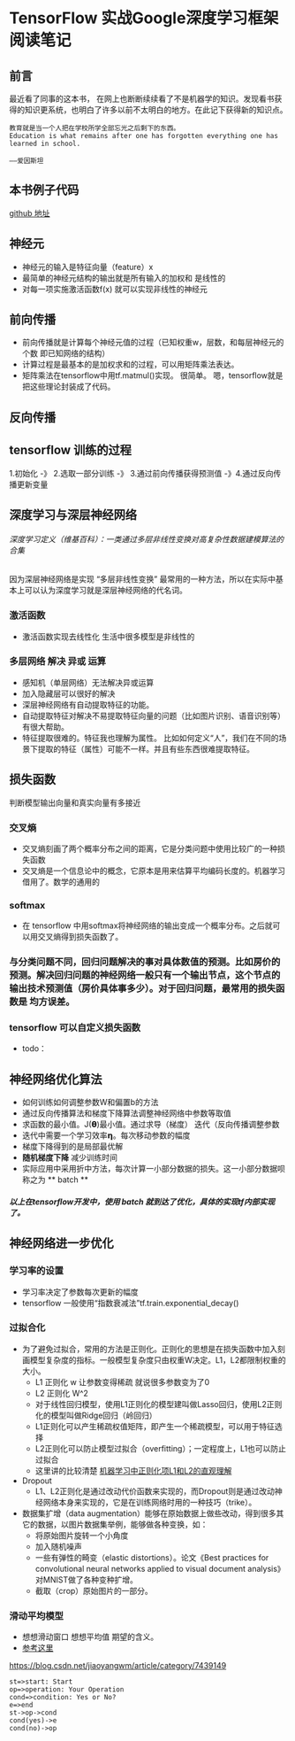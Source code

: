 # TensorFlow  实战Google深度学习框架 阅读笔记
## 前言

最近看了同事的这本书， 在网上也断断续续看了不是机器学的知识。发现看书获得的知识更系统，也明白了许多以前不太明白的地方。在此记下获得新的知识点。    

>
	教育就是当一个人把在学校所学全部忘光之后剩下的东西。 
	Education is what remains after one has forgotten everything one has learned in school.
                                                                             ——爱因斯坦

## 本书例子代码 
[github 地址](https://github.com/caicloud/tensorflow-tutorial)

## 神经元 
* 神经元的输入是特征向量（feature）x 
* 最简单的神经元结构的输出就是所有输入的加权和   是线性的
* 对每一项实施激活函数f(x)  就可以实现非线性的神经元

## 前向传播
* 前向传播就是计算每个神经元值的过程（已知权重w，层数，和每层神经元的个数 即已知网络的结构）
* 计算过程是最基本的是加权求和的过程，可以用矩阵乘法表达。
* 矩阵乘法在tensorflow中用tf.matmul()实现。 很简单。 嗯，tensorflow就是把这些理论封装成了代码。

## 反向传播

## tensorflow 训练的过程
1.初始化 -》 2.选取一部分训练 -》 3.通过前向传播获得预测值 -》4.通过反向传播更新变量 

## 深度学习与深层神经网络

###### 深度学习定义（维基百科）：一类通过多层非线性变换对高复杂性数据建模算法的合集

因为深层神经网络是实现 “多层非线性变换” 最常用的一种方法，所以在实际中基本上可以认为深度学习就是深层神经网络的代名词。

### 激活函数
* 激活函数实现去线性化  生活中很多模型是非线性的

### 多层网络 解决 异或 运算
* 感知机（单层网络）无法解决异或运算
* 加入隐藏层可以很好的解决
* 深层神经网络有自动提取特征的功能。
* 自动提取特征对解决不易提取特征向量的问题（比如图片识别、语音识别等）有很大帮助。 
* 特征提取很难的。特征我也理解为属性。 比如如何定义“人”，我们在不同的场景下提取的特征（属性）可能不一样。并且有些东西很难提取特征。

## 损失函数
判断模型输出向量和真实向量有多接近

### 交叉熵
* 交叉熵刻画了两个概率分布之间的距离，它是分类问题中使用比较广的一种损失函数
* 交叉熵是一个信息论中的概念，它原本是用来估算平均编码长度的。机器学习借用了。数学的通用的

### softmax
* 在 tensorflow 中用softmax将神经网络的输出变成一个概率分布。之后就可以用交叉熵得到损失函数了。

### 与分类问题不同，回归问题解决的事对具体数值的预测。比如房价的预测。解决回归问题的神经网络一般只有一个输出节点，这个节点的输出技术预测值（房价具体事多少）。对于回归问题，最常用的损失函数是 **均方误差**。 

### tensorflow 可以自定义损失函数
* todo：




## 神经网络优化算法
* 如何训练如何调整参数W和偏置b的方法   
* 通过反向传播算法和梯度下降算法调整神经网络中参数等取值
* 求函数的最小值。J(𝝷)最小值。通过求导（梯度） 迭代（反向传播调整参数
* 迭代中需要一个学习效率𝝶。每次移动参数的幅度
* 梯度下降得到的是局部最优解
* **随机梯度下降** 减少训练时间
* 实际应用中采用折中方法，每次计算一小部分数据的损失。这一小部分数据呗称之为 ** batch **
##### 以上在tensorflow开发中，使用 batch 就到达了优化，具体的实现tf内部实现了。

## 神经网络进一步优化
### 学习率的设置
* 学习率决定了参数每次更新的幅度
* tensorflow 一般使用“指数衰减法”tf.train.exponential_decay()
### 过拟合化
* 为了避免过拟合，常用的方法是正则化。正则化的思想是在损失函数中加入刻画模型复杂度的指标。一般模型复杂度只由权重W决定。L1，L2都限制权重的大小。
	* L1 正则化 w  让参数变得稀疏  就说很多参数变为了0
	* L2 正则化 W^2
	* 对于线性回归模型，使用L1正则化的模型建叫做Lasso回归，使用L2正则化的模型叫做Ridge回归（岭回归）
	* L1正则化可以产生稀疏权值矩阵，即产生一个稀疏模型，可以用于特征选择
    * L2正则化可以防止模型过拟合（overfitting）；一定程度上，L1也可以防止过拟合
    * 这里讲的比较清楚 [机器学习中正则化项L1和L2的直观理解](https://blog.csdn.net/jinping_shi/article/details/52433975)
* Dropout
	* L1、L2正则化是通过改动代价函数来实现的，而Dropout则是通过改动神经网络本身来实现的，它是在训练网络时用的一种技巧（trike）。
* 数据集扩增（data augmentation）能够在原始数据上做些改动，得到很多其它的数据，以图片数据集举例，能够做各种变换，如：      
	* 将原始图片旋转一个小角度
	* 加入随机噪声
	* 一些有弹性的畸变（elastic distortions）。论文《Best practices for convolutional neural networks applied to visual document analysis》对MNIST做了各种变种扩增。
	* 截取（crop）原始图片的一部分。

### 滑动平均模型
* 想想滑动窗口 想想平均值 期望的含义。
* [参考这里](https://www.cnblogs.com/cloud-ken/p/7521609.html)


https://blog.csdn.net/jiaoyangwm/article/category/7439149


```flow
st=>start: Start
op=>operation: Your Operation
cond=>condition: Yes or No?
e=>end
st->op->cond
cond(yes)->e
cond(no)->op
```

<!-- <meta http-equiv="refresh" content="1"> -->

